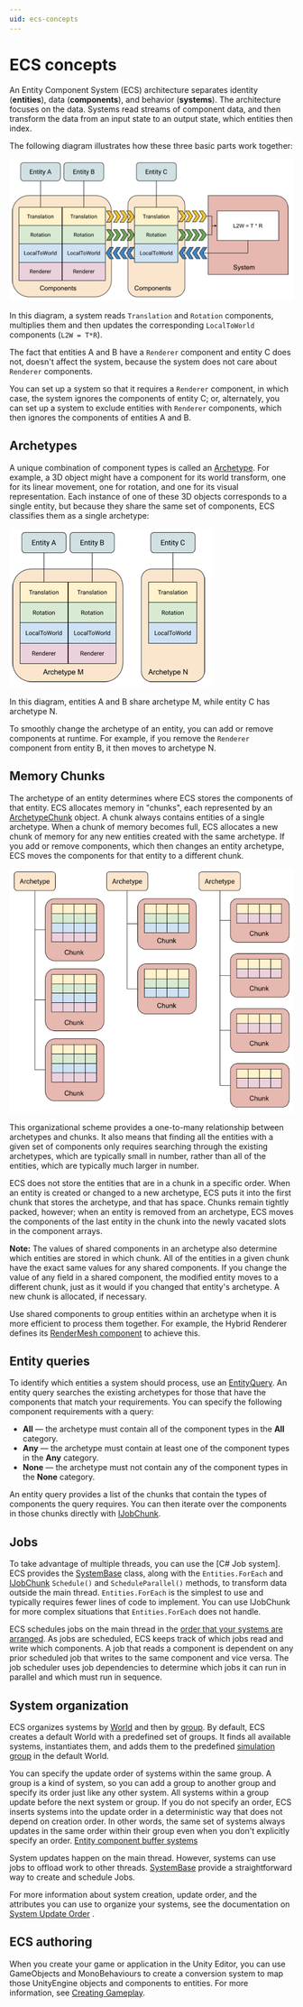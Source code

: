 ```yaml
---
uid: ecs-concepts
---
```

# ECS concepts

An Entity Component System (ECS) architecture separates identity (**entities**), data (**components**), and behavior (**systems**). The architecture focuses on the data. Systems read streams of component data, and then transform the data from an input state to an output state, which entities then index.

The following diagram illustrates how these three basic parts work together:

![](images/ECSBlockDiagram.png)

In this diagram, a system reads `Translation` and `Rotation` components, multiplies them and then updates the corresponding `LocalToWorld` components (`L2W = T*R`).

The fact that entities A and B have a `Renderer` component and entity C does not, doesn't affect the system, because the system does not care about `Renderer` components. 

You can set up a system so that it requires a `Renderer` component, in which case, the system ignores the components of entity C; or, alternately, you can set up a system to exclude entities with `Renderer` components, which then ignores the components of entities A and B.

## Archetypes

A unique combination of component types is called an [Archetype](xref:Unity.Entities.Archetype). For example, a 3D object might have a component for its world transform, one for its linear movement, one for rotation, and one for its visual representation. Each instance of one of these 3D objects corresponds to a single entity, but because they share the same set of components, ECS classifies them as a single archetype: 

![](images/ArchetypeDiagram.png)

In this diagram, entities A and B share archetype M, while entity C has archetype N. 

To smoothly change the archetype of an entity, you can add or remove components at runtime. For example, if you remove the `Renderer` component from entity B, it then moves to archetype N.

<a name="chunk"></a>
## Memory Chunks

The archetype of an entity determines where ECS stores the components of that entity. ECS allocates memory in "chunks", each represented by an [ArchetypeChunk](xref:Unity.Entities.ArchetypeChunk) object. A chunk always contains entities of a single archetype. When a chunk of memory becomes full, ECS allocates a new chunk of memory for any new entities created with the same archetype. If you add or remove components, which then changes an entity archetype, ECS moves the components for that entity to a different chunk. 

![](images/ArchetypeChunkDiagram.png)

This organizational scheme provides a one-to-many relationship between archetypes and chunks. It also means that finding all the entities with a given set of components only requires searching through the existing archetypes, which are typically small in number, rather than all of the entities, which are typically much larger in number. 

ECS does not store the entities that are in a chunk in a specific order. When an entity is created or changed to a new archetype, ECS puts it into the first chunk that stores the archetype, and that has space. Chunks remain tightly packed, however; when an entity is removed from an archetype, ECS moves the components of the last entity in the chunk into the newly vacated slots in the component arrays.

**Note:** The values of shared components in an archetype also determine which entities are stored in which chunk. All of the entities in a given chunk have the exact same values for any shared components. If you change the value of any field in a shared component, the modified entity moves to a different chunk, just as it would if you changed that entity's archetype. A new chunk is allocated, if necessary. 

Use shared components to group entities within an archetype when it is more efficient to process them together. For example, the Hybrid Renderer defines its [RenderMesh component](https://docs.unity3d.com/Packages/com.unity.rendering.hybrid@latest?subfolder=/api/Unity.Rendering.RenderMesh.html) to achieve this.

## Entity queries

To identify which entities a system should process, use an [EntityQuery](xref:Unity.Entities.EntityQuery). An entity query searches the existing archetypes for those that have the components that match your requirements. You can specify the following component requirements with a query:

* **All** — the archetype must contain all of the component types in the **All** category.
* **Any** — the archetype must contain at least one of the component types in the **Any** category.
* **None** — the archetype must not contain any of the component types in the **None** category.

An entity query provides a list of the chunks that contain the types of components the query requires. You can then iterate over the components in those chunks directly with [IJobChunk](chunk_iteration_job.md). 

## Jobs

To take advantage of multiple threads, you can use the [C# Job system]. ECS provides the [SystemBase](xref:Unity.Entites.SystemBase) class, along with the `Entities.ForEach` and [IJobChunk](chunk_iteration_job.md) `Schedule()` and `ScheduleParallel()` methods, to transform data outside the main thread. `Entities.ForEach` is the simplest to use and typically requires fewer lines of code to implement. You can use IJobChunk for more complex situations that `Entities.ForEach` does not handle.

ECS schedules jobs on the main thread in the [order that your systems are arranged](#system-organization). As jobs are scheduled, ECS keeps track of which jobs read and write which components. A job that reads a component is dependent on any prior scheduled job that writes to the same component and vice versa. The job scheduler uses job dependencies to determine which jobs it can run in parallel and which must run in sequence.  

<a name="system-organization"></a>
## System organization

ECS organizes systems by [World](xref:Unity.Entities.World) and then by [group](xref:Unity.Enties.ComponentSystemGroup). By default, ECS creates a default World with a predefined set of groups. It finds all available systems, instantiates them, and adds them to the predefined [simulation group](xref:Unity.Entities.SimulationSystemGroup) in the default World.

You can specify the update order of systems within the same group. A group is a kind of system, so you can add a group to another group and specify its order just like any other system. All systems within a group update before the next system or group. If you do not specify an order, ECS inserts systems into the update order in a deterministic way that does not depend on creation order. In other words, the same set of systems always updates in the same order within their group even when you don't explicitly specify an order. [Entity component buffer systems](xref:Unity.Entities.EntityComponentBufferSystem) 

System updates happen on the main thread. However, systems can use jobs to offload work to other threads. [SystemBase](xref:Unity.entities.SystemBase) provide a straightforward way to create and schedule Jobs. 

For more information about system creation, update order, and the attributes you can use to organize your systems, see the documentation on [System Update Order](system_update_order.md) .

## ECS authoring

When you create your game or application in the Unity Editor, you can use GameObjects and MonoBehaviours to create a conversion system to map those UnityEngine objects and components to entities. For more information, see [Creating Gameplay](gp_overview.md).
